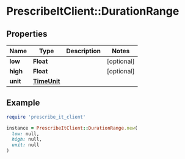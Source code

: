 # PrescribeItClient::DurationRange

## Properties

| Name | Type | Description | Notes |
| ---- | ---- | ----------- | ----- |
| **low** | **Float** |  | [optional] |
| **high** | **Float** |  | [optional] |
| **unit** | [**TimeUnit**](TimeUnit.md) |  |  |

## Example

```ruby
require 'prescribe_it_client'

instance = PrescribeItClient::DurationRange.new(
  low: null,
  high: null,
  unit: null
)
```

